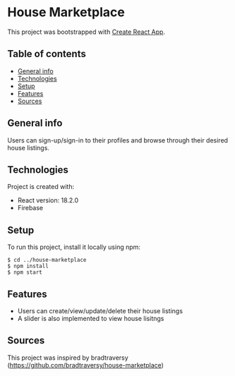 # House Marketplace

This project was bootstrapped with [Create React App](https://github.com/facebook/create-react-app).


## Table of contents
* [General info](#general-info)
* [Technologies](#technologies)
* [Setup](#setup)
* [Features](#features)
* [Sources](#sources)

## General info
Users can sign-up/sign-in to their profiles and browse through their desired house listings. 

## Technologies
Project is created with:
* React version: 18.2.0
* Firebase

## Setup
To run this project, install it locally using npm:
```
$ cd ../house-marketplace
$ npm install
$ npm start
```

## Features
* Users can create/view/update/delete their house listings
* A slider is also implemented to view house lisitngs

## Sources
This project was inspired by bradtraversy 
(https://github.com/bradtraversy/house-marketplace)
